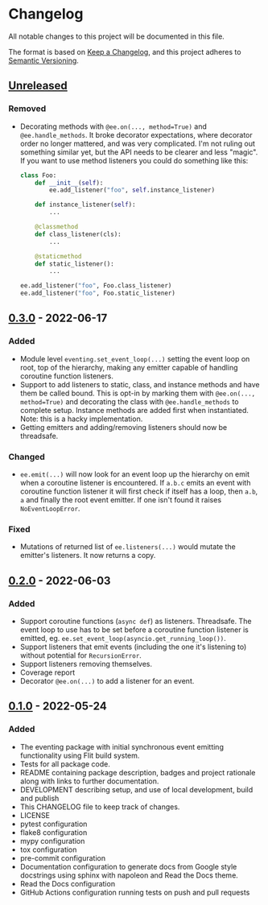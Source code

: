 # Changelog
All notable changes to this project will be documented in this file.

The format is based on [Keep a Changelog][keep-a-changelog],
and this project adheres to [Semantic Versioning][semver].

[keep-a-changelog]: https://keepachangelog.com/en/1.0.0/
[semver]: https://semver.org/spec/v2.0.0.html

## [Unreleased]
### Removed
- Decorating methods with `@ee.on(..., method=True)` and `@ee.handle_methods`.
  It broke decorator expectations, where decorator order no longer mattered, and
  was very complicated. I'm not ruling out something similar yet, but the API
  needs to be clearer and less "magic". If you want to use method listeners you
  could do something like this:
  ```python
  class Foo:
      def __init__(self):
          ee.add_listener("foo", self.instance_listener)

      def instance_listener(self):
          ...

      @classmethod
      def class_listener(cls):
          ...

      @staticmethod
      def static_listener():
          ...

  ee.add_listener("foo", Foo.class_listener)
  ee.add_listener("foo", Foo.static_listener)
  ```

## [0.3.0] - 2022-06-17
### Added
- Module level `eventing.set_event_loop(...)` setting the event loop on root,
  top of the hierarchy, making any emitter capable of handling coroutine
  function listeners.
- Support to add listeners to static, class, and instance methods and have them
  be called bound. This is opt-in by marking them with `@ee.on(..., method=True)`
  and decorating the class with `@ee.handle_methods` to complete setup. Instance
  methods are added first when instantiated. Note: this is a hacky
  implementation.
- Getting emitters and adding/removing listeners should now be threadsafe.

### Changed
- `ee.emit(...)` will now look for an event loop up the hierarchy on emit when
  a coroutine listener is encountered. If `a.b.c` emits an event with coroutine
  function listener it will first check if itself has a loop, then `a.b`, `a`
  and finally the root event emitter. If one isn't found it raises
  `NoEventLoopError`.

### Fixed
- Mutations of returned list of `ee.listeners(...)` would mutate the emitter's
  listeners. It now returns a copy.

## [0.2.0] - 2022-06-03
### Added
- Support coroutine functions (`async def`) as listeners. Threadsafe. The event
  loop to use has to be set before a coroutine function listener is emitted, eg.
  `ee.set_event_loop(asyncio.get_running_loop())`.
- Support listeners that emit events (including the one it's listening
  to) without potential for `RecursionError`.
- Support listeners removing themselves.
- Coverage report
- Decorator `@ee.on(...)` to add a listener for an event.

## [0.1.0] - 2022-05-24
### Added
- The eventing package with initial synchronous event emitting functionality
  using Flit build system.
- Tests for all package code.
- README containing package description, badges and project rationale along
  with links to further documentation.
- DEVELOPMENT describing setup, and use of local development, build and publish
- This CHANGELOG file to keep track of changes.
- LICENSE
- pytest configuration
- flake8 configuration
- mypy configuration
- tox configuration
- pre-commit configuration
- Documentation configuration to generate docs from Google style docstrings
  using sphinx with napoleon and Read the Docs theme.
- Read the Docs configuration
- GitHub Actions configuration running tests on push and pull requests

[Unreleased]: https://github.com/tim-timman/eventing/compare/v0.3.0...HEAD
[0.3.0]: https://github.com/tim-timman/eventing/compare/v0.2.0...v0.3.0
[0.2.0]: https://github.com/tim-timman/eventing/compare/v0.1.0...v0.2.0
[0.1.0]: https://github.com/tim-timman/eventing/releases/tag/v0.1.0
